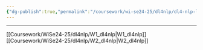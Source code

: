 ```yaml
---
{"dg-publish":true,"permalink":"/coursework/wi-se24-25/dl4nlp/dl4-nlp-lecture-notes/","noteIcon":""}
---
```


---
[[Coursework/WiSe24-25/dl4nlp/W1_dl4nlp\|W1_dl4nlp]]
[[Coursework/WiSe24-25/dl4nlp/W2_dl4nlp\|W2_dl4nlp]]